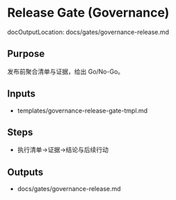 # Release Gate (Governance)

docOutputLocation: docs/gates/governance-release.md

## Purpose

发布前聚合清单与证据，给出 Go/No-Go。

## Inputs

- templates/governance-release-gate-tmpl.md

## Steps

- 执行清单→证据→结论与后续行动

## Outputs

- docs/gates/governance-release.md
